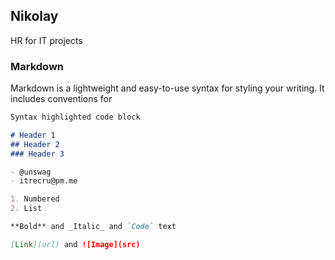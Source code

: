 ## Nikolay

HR for IT projects

### Markdown

Markdown is a lightweight and easy-to-use syntax for styling your writing. It includes conventions for

```markdown
Syntax highlighted code block

# Header 1
## Header 2
### Header 3

- @unswag
- itrecru@pm.me

1. Numbered
2. List

**Bold** and _Italic_ and `Code` text

[Link](url) and ![Image](src)
```

